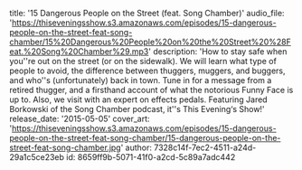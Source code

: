 title: '15 Dangerous People on the Street (feat. Song Chamber)'
audio_file: 'https://thiseveningsshow.s3.amazonaws.com/episodes/15-dangerous-people-on-the-street-feat-song-chamber/15%20Dangerous%20People%20on%20the%20Street%20%28Feat.%20Song%20Chamber%29.mp3'
description: 'How to stay safe when you''re out on the street (or on the sidewalk). We will learn what type of people to avoid, the difference between thuggers, muggers, and buggers, and who''s (unfortunately) back in town. Tune in for a message from a retired thugger, and a firsthand account of what the notorious Funny Face is up to. Also, we visit with an expert on effects pedals. Featuring Jared Borkowski of the Song Chamber podcast, it''s This Evening‘s Show!'
release_date: '2015-05-05'
cover_art: 'https://thiseveningsshow.s3.amazonaws.com/episodes/15-dangerous-people-on-the-street-feat-song-chamber/15-dangerous-people-on-the-street-feat-song-chamber.jpg'
author: 7328c14f-7ec2-4511-a24d-29a1c5ce23eb
id: 8659ff9b-5071-41f0-a2cd-5c89a7adc442

